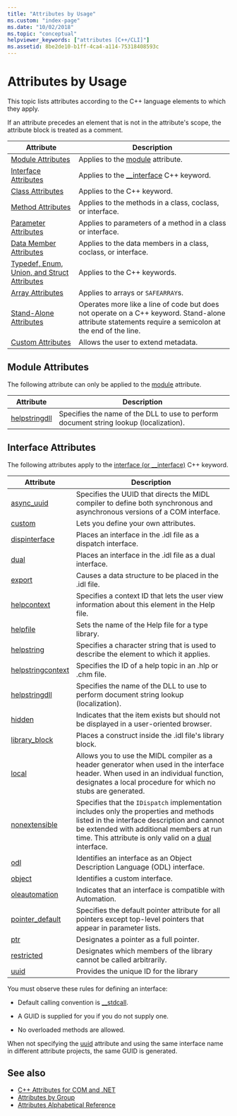 ```yaml
---
title: "Attributes by Usage"
ms.custom: "index-page"
ms.date: "10/02/2018"
ms.topic: "conceptual"
helpviewer_keywords: ["attributes [C++/CLI]"]
ms.assetid: 8be2de10-b1ff-4ca4-a114-75318408593c
---
```

# Attributes by Usage

This topic lists attributes according to the C++ language elements to which they apply.

If an attribute precedes an element that is not in the attribute's scope, the attribute block is treated as a comment.

|Attribute|Description|
|---------------|-----------------|
|[Module Attributes](module-attributes.md)|Applies to the [module](module-cpp.md) attribute.|
|[Interface Attributes](interface-attributes.md)|Applies to the [__interface](../../cpp/interface.md) C++ keyword.|
|[Class Attributes](class-attributes.md)|Applies to the C++ keyword.|
|[Method Attributes](method-attributes.md)|Applies to the methods in a class, coclass, or interface.|
|[Parameter Attributes](parameter-attributes.md)|Applies to parameters of a method in a class or interface.|
|[Data Member Attributes](data-member-attributes.md)|Applies to the data members in a class, coclass, or interface.|
|[Typedef, Enum, Union, and Struct Attributes](typedef-enum-union-and-struct-attributes.md)|Applies to the C++ keywords.|
|[Array Attributes](array-attributes.md)|Applies to arrays or `SAFEARRAY`s.|
|[Stand-Alone Attributes](stand-alone-attributes.md)|Operates more like a line of code but does not operate on a C++ keyword. Stand-alone attribute statements require a semicolon at the end of the line.|
|[Custom Attributes](custom-attributes-cpp.md)|Allows the user to extend metadata.|

## Module Attributes
The following attribute can only be applied to the [module](module-cpp.md) attribute.

|Attribute|Description|
|---------------|-----------------|
|[helpstringdll](helpstringdll.md)|Specifies the name of the DLL to use to perform document string lookup (localization).|

## Interface Attributes

The following attributes apply to the [interface (or __interface)](../../cpp/interface.md) C++ keyword.

|Attribute|Description|
|---------------|-----------------|
|[async_uuid](async-uuid.md)|Specifies the UUID that directs the MIDL compiler to define both synchronous and asynchronous versions of a COM interface.|
|[custom](custom-cpp.md)|Lets you define your own attributes.|
|[dispinterface](dispinterface.md)|Places an interface in the .idl file as a dispatch interface.|
|[dual](dual.md)|Places an interface in the .idl file as a dual interface.|
|[export](export.md)|Causes a data structure to be placed in the .idl file.|
|[helpcontext](helpcontext.md)|Specifies a context ID that lets the user view information about this element in the Help file.|
|[helpfile](helpfile.md)|Sets the name of the Help file for a type library.|
|[helpstring](helpstring.md)|Specifies a character string that is used to describe the element to which it applies.|
|[helpstringcontext](helpstringcontext.md)|Specifies the ID of a help topic in an .hlp or .chm file.|
|[helpstringdll](helpstringdll.md)|Specifies the name of the DLL to use to perform document string lookup (localization).|
|[hidden](hidden.md)|Indicates that the item exists but should not be displayed in a user-oriented browser.|
|[library_block](library-block.md)|Places a construct inside the .idl file's library block.|
|[local](local-cpp.md)|Allows you to use the MIDL compiler as a header generator when used in the interface header. When used in an individual function, designates a local procedure for which no stubs are generated.|
|[nonextensible](nonextensible.md)|Specifies that the `IDispatch` implementation includes only the properties and methods listed in the interface description and cannot be extended with additional members at run time. This attribute is only valid on a [dual](dual.md) interface.|
|[odl](odl.md)|Identifies an interface as an Object Description Language (ODL) interface.|
|[object](object-cpp.md)|Identifies a custom interface.|
|[oleautomation](oleautomation.md)|Indicates that an interface is compatible with Automation.|
|[pointer_default](pointer-default.md)|Specifies the default pointer attribute for all pointers except top-level pointers that appear in parameter lists.|
|[ptr](ptr.md)|Designates a pointer as a full pointer.|
|[restricted](restricted.md)|Designates which members of the library cannot be called arbitrarily.|
|[uuid](uuid-cpp-attributes.md)|Provides the unique ID for the library|

You must observe these rules for defining an interface:

- Default calling convention is [__stdcall](../../cpp/stdcall.md).

- A GUID is supplied for you if you do not supply one.

- No overloaded methods are allowed.

When not specifying the [uuid](uuid-cpp-attributes.md) attribute and using the same interface name in different attribute projects, the same GUID is generated.

## See also

- [C++ Attributes for COM and .NET](cpp-attributes-com-net.md)
- [Attributes by Group](attributes-by-group.md)
- [Attributes Alphabetical Reference](attributes-alphabetical-reference.md)
